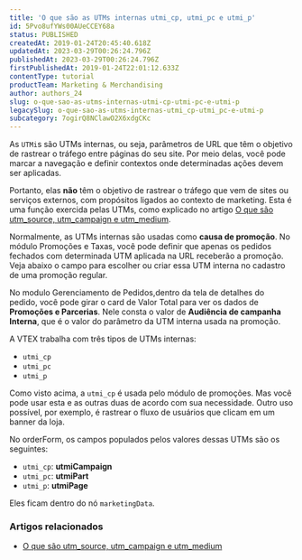 ```yaml
---
title: 'O que são as UTMs internas utmi_cp, utmi_pc e utmi_p'
id: 5Pvo8ufYWs00AUeCCEY68a
status: PUBLISHED
createdAt: 2019-01-24T20:45:40.618Z
updatedAt: 2023-03-29T00:26:24.796Z
publishedAt: 2023-03-29T00:26:24.796Z
firstPublishedAt: 2019-01-24T22:01:12.633Z
contentType: tutorial
productTeam: Marketing & Merchandising
author: authors_24
slug: o-que-sao-as-utms-internas-utmi-cp-utmi-pc-e-utmi-p
legacySlug: o-que-sao-as-utms-internas-utmi_cp-utmi_pc-e-utmi-p
subcategory: 7ogirQ8NClawO2X6xdgCKc
---
```


As `UTMi`s são UTMs internas, ou seja, parâmetros de URL que têm o objetivo de rastrear o tráfego entre páginas do seu site. Por meio delas, você pode marcar a navegação e definir contextos onde determinadas ações devem ser aplicadas.  

Portanto, elas __não__ têm o objetivo de rastrear o tráfego que vem de sites ou serviços externos, com propósitos ligados ao contexto de marketing. Esta é uma função exercida pelas UTMs, como explicado no artigo [O que são utm_source, utm_campaign e utm_medium](/pt/faq/o-que-sao-utm_source-utm_campaign-e-utm_medium).

Normalmente, as UTMs internas são usadas como __causa de promoção__. No módulo Promoções e Taxas, você pode definir que apenas os pedidos fechados com determinada UTM aplicada na URL receberão a promoção. Veja abaixo o campo para escolher ou criar essa UTM interna no cadastro de uma promoção regular.

No modulo Gerenciamento de Pedidos,dentro da tela de detalhes do pedido, você pode girar o card de Valor Total para ver os dados de __Promoções e Parcerias__. Nele consta o valor de __Audiência de campanha Interna__, que é o valor do parâmetro da UTM interna usada na promoção.

A VTEX trabalha com três tipos de UTMs internas:
- `utmi_cp`
- `utmi_pc`
- `utmi_p`

Como visto acima, a `utmi_cp` é usada pelo módulo de promoções. Mas você pode usar esta e as outras duas de acordo com sua necessidade. Outro uso possível, por exemplo, é rastrear o fluxo de usuários que clicam em um banner da loja.

No orderForm, os campos populados pelos valores dessas UTMs são os seguintes:
- `utmi_cp`: __utmiCampaign__
- `utmi_pc`: __utmiPart__
- `utmi_p`: __utmiPage__

Eles ficam dentro do nó `marketingData`.

### Artigos relacionados

- [O que são utm_source, utm_campaign e utm_medium](/pt/faq/o-que-sao-utm_source-utm_campaign-e-utm_medium)
